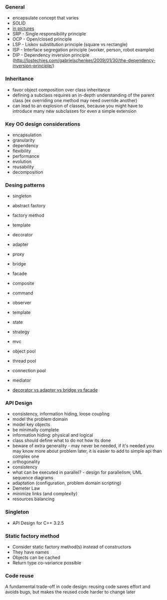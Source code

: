 ### General
* encapsulate concept that varies
* SOLID
 * [in pictures](http://lostechies.com/derickbailey/2009/02/11/solid-development-principles-in-motivational-pictures)
 * SRP - Single responsibility principle
 * OCP - Open/closed principle
 * LSP - Liskov substitution principle (square vs rectangle)
 * ISP - Interface segregation principle (worker, person, robot example)
 * DIP - Dependency inversion principle (http://lostechies.com/gabrielschenker/2009/01/30/the-dependency-inversion-principle/)

### Inheritance
* favor object composition over class inheritance
* defining a subclass requires an in-depth understanding of the parent class (ex overriding one method may need override another)
* can lead to an explosion of classes, because you might have to introduce many new subclasses for even a simple extension

### Key OO design considerations
* encapsulation
* granularity
* dependency
* flexibility
* performance
* evolution
* reusability
* decomposition

### Desing patterns
* singleton
* abstract factory
* factory method
* template
* decorator
* adapter
* proxy
* bridge
* facade
* composite
* command
* observer
* template
* state
* strategy
* mvc

* object pool
* thread pool
* connection pool
* mediator

* [decorator vs adapter vs bridge vs facade](http://stackoverflow.com/questions/350404/how-do-the-proxy-decorator-adapter-and-bridge-patterns-differ)

### API Design
* consistency, information hiding, loose coupling
* model the problem domain
* model key objects
* be minimally complete
* information hiding: physical and logical
* class should define what to do not how its done
* beware of extra generality - may never be needed, if it's needed you may know more about problem later, it is easier to add to simple api than complex one
* orthogonality
* consistency
* what can be executed in parallel? - design for parallelism; UML sequence diagrams
* adaptation (configuration, problem domain scripting)
* Demeter Law
* minimize links (and complexity)
* resources balancing

### Singleton
* API Design for C++ 3.2.5

### Static factory method
* Consider static factory method(s) instead of constructors
* They have names
* Objects can be cached
* Return type co-variance possible

### Code reuse
A fundamental trade-off in code design: reusing code saves effort and avoids bugs, but makes the reused code harder to change later

